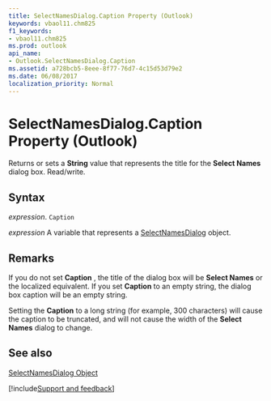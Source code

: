```yaml
---
title: SelectNamesDialog.Caption Property (Outlook)
keywords: vbaol11.chm825
f1_keywords:
- vbaol11.chm825
ms.prod: outlook
api_name:
- Outlook.SelectNamesDialog.Caption
ms.assetid: a728bcb5-8eee-8f77-76d7-4c15d53d79e2
ms.date: 06/08/2017
localization_priority: Normal
---
```



# SelectNamesDialog.Caption Property (Outlook)

Returns or sets a  **String** value that represents the title for the **Select Names** dialog box. Read/write.


## Syntax

_expression_. `Caption`

_expression_ A variable that represents a [SelectNamesDialog](./Outlook.SelectNamesDialog.md) object.


## Remarks

If you do not set  **Caption** , the title of the dialog box will be **Select Names** or the localized equivalent. If you set **Caption** to an empty string, the dialog box caption will be an empty string.

Setting the  **Caption** to a long string (for example, 300 characters) will cause the caption to be truncated, and will not cause the width of the **Select Names** dialog to change.


## See also


[SelectNamesDialog Object](Outlook.SelectNamesDialog.md)

[!include[Support and feedback](~/includes/feedback-boilerplate.md)]